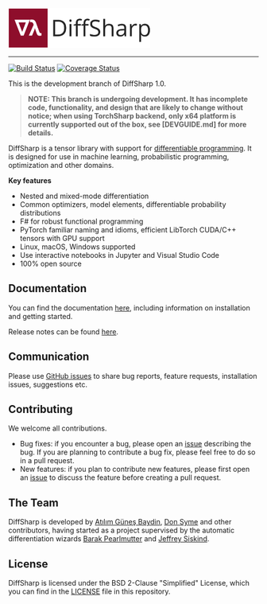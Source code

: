 <div align="left">
  <a href="https://diffsharp.github.io"> <img height="80px" src="docs/img/diffsharp-logo-text.png"></a>
</div>

-----------------------------------------

[![Build Status](https://github.com/DiffSharp/DiffSharp/workflows/Build/test/docs/publish/badge.svg)](https://github.com/DiffSharp/DiffSharp/actions)
[![Coverage Status](https://coveralls.io/repos/github/DiffSharp/DiffSharp/badge.svg?branch=)](https://coveralls.io/github/DiffSharp/DiffSharp?branch=)

This is the development branch of DiffSharp 1.0.

> **NOTE: This branch is undergoing development. It has incomplete code, functionality, and design that are likely to change without notice; when using TorchSharp backend, only x64 platform is currently supported out of the box, see [DEVGUIDE.md] for more details.**

DiffSharp is a tensor library with support for [differentiable programming](https://en.wikipedia.org/wiki/Differentiable_programming). It is designed for use in machine learning, probabilistic programming, optimization and other domains.

**Key features**

* Nested and mixed-mode differentiation
* Common optimizers, model elements, differentiable probability distributions
* F# for robust functional programming
* PyTorch familiar naming and idioms, efficient LibTorch CUDA/C++ tensors with GPU support
* Linux, macOS, Windows supported
* Use interactive notebooks in Jupyter and Visual Studio Code
* 100% open source

## Documentation

You can find the documentation [here](https://diffsharp.github.io/), including information on installation and getting started.

Release notes can be found [here](https://github.com/DiffSharp/DiffSharp/blob/dev/RELEASE_NOTES.md).

## Communication

Please use [GitHub issues](https://github.com/DiffSharp/DiffSharp/issues) to share bug reports, feature requests, installation issues, suggestions etc.

## Contributing

We welcome all contributions.

* Bug fixes: if you encounter a bug, please open an [issue](https://github.com/DiffSharp/DiffSharp/issues) describing the bug. If you are planning to contribute a bug fix, please feel free to do so in a pull request.
* New features: if you plan to contribute new features, please first open an [issue](https://github.com/DiffSharp/DiffSharp/issues) to discuss the feature before creating a pull request.

## The Team

DiffSharp is developed by [Atılım Güneş Baydin](http://www.robots.ox.ac.uk/~gunes/), [Don Syme](https://www.microsoft.com/en-us/research/people/dsyme/) and other contributors, having started as a project supervised by the automatic differentiation wizards [Barak Pearlmutter](https://scholar.google.com/citations?user=AxFrw0sAAAAJ&hl=en) and [Jeffrey Siskind](https://scholar.google.com/citations?user=CgSBtPYAAAAJ&hl=en).

## License

DiffSharp is licensed under the BSD 2-Clause "Simplified" License, which you can find in the [LICENSE](https://github.com/DiffSharp/DiffSharp/blob/dev/LICENSE) file in this repository. 
